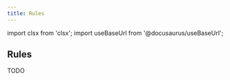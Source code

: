 ```yaml
---
title: Rules
---
```


import clsx from 'clsx';
import useBaseUrl from '@docusaurus/useBaseUrl';

## Rules
TODO
